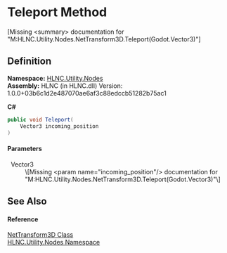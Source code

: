 # Teleport Method


\[Missing &lt;summary&gt; documentation for "M:HLNC.Utility.Nodes.NetTransform3D.Teleport(Godot.Vector3)"\]



## Definition
**Namespace:** <a href="N_HLNC_Utility_Nodes">HLNC.Utility.Nodes</a>  
**Assembly:** HLNC (in HLNC.dll) Version: 1.0.0+03b6c1d2e487070ae6af3c88edccb51282b75ac1

**C#**
``` C#
public void Teleport(
	Vector3 incoming_position
)
```



#### Parameters
<dl><dt>  Vector3</dt><dd>\[Missing &lt;param name="incoming_position"/&gt; documentation for "M:HLNC.Utility.Nodes.NetTransform3D.Teleport(Godot.Vector3)"\]</dd></dl>

## See Also


#### Reference
<a href="T_HLNC_Utility_Nodes_NetTransform3D">NetTransform3D Class</a>  
<a href="N_HLNC_Utility_Nodes">HLNC.Utility.Nodes Namespace</a>  
